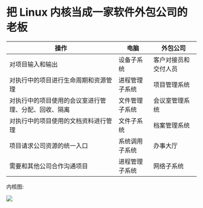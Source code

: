 # 把 Linux 内核当成一家软件外包公司的老板

| 操作                                                 | 电脑           | 外包公司             |
| ---------------------------------------------------- | -------------- | -------------------- |
| 对项目输入和输出                                     | 设备子系统     | 客户对接员和交付人员 |
| 对执行中的项目进行生命周期和资源管理                 | 进程管理子系统 | 项目管理系统         |
| 对执行中的项目使用的会议室进行管理、分配、回收、隔离 | 文件管理子系统 | 会议室管理系统       |
| 对执行中的项目使用的文档资料进行管理                 | 文件子系统     | 档案管理系统         |
| 项目请求公司资源的统一入口                           | 系统调用子系统 | 办事大厅             |
| 需要和其他公司合作沟通项目                           | 进程管理子系统 | 网络子系统           |



内核图:

![](http://ww1.sinaimg.cn/large/006rAlqhly1g9j8db829zj30te0tin5k.jpg)